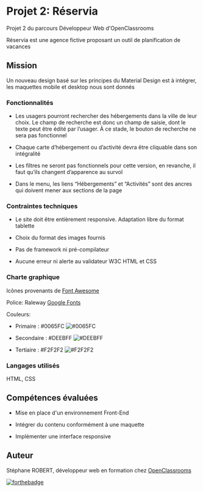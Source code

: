 # Projet 2: Réservia

Projet 2 du parcours Développeur Web d'OpenClassrooms

Réservia est une agence fictive proposant un outil de planification de vacances

## Mission

Un nouveau design basé sur les principes du Material Design est à intégrer, les maquettes mobile et desktop nous sont donnés

### Fonctionnalités

- Les usagers pourront rechercher des hébergements dans la ville de leur choix. Le champ de recherche est donc un champ de saisie, dont le texte peut être édité par l’usager. À ce stade, le bouton de recherche ne sera pas fonctionnel

- Chaque carte d’hébergement ou d’activité devra être cliquable dans son intégralité

- Les filtres ne seront pas fonctionnels pour cette version, en revanche, il faut qu’ils changent d’apparence au survol

- Dans le menu, les liens “Hébergements” et “Activités” sont des ancres qui doivent mener aux sections de la page

### Contraintes techniques

- Le site doit être entièrement responsive. Adaptation libre du format tablette

- Choix du format des images fournis

- Pas de framework ni pré-compilateur

- Aucune erreur ni alerte au validateur W3C HTML et CSS

### Charte graphique

Icônes provenants de [Font Awesome](https://fontawesome.com/)

Police: Raleway [Google Fonts](https://fonts.google.com/specimen/Raleway?query=ral&preview.text_type=custom)

Couleurs:

- Primaire : #0065FC ![#0065FC](https://via.placeholder.com/15/0065FC/000000?text=+)

- Secondaire : #DEEBFF ![#DEEBFF](https://via.placeholder.com/15/DEEBFF/000000?text=+)

- Tertiaire : #F2F2F2 ![#F2F2F2](https://via.placeholder.com/15/F2F2F2/000000?text=+)

### Langages utilisés

HTML, CSS

## Compétences évaluées

- Mise en place d'un environnement Front-End

- Intégrer du contenu conformément à une maquette

- Implémenter une interface responsive

## Auteur

Stéphane ROBERT, développeur web en formation chez [OpenClassrooms](https://openclassrooms.com/)

[![forthebadge](http://forthebadge.com/images/badges/built-with-love.svg)](http://forthebadge.com)
